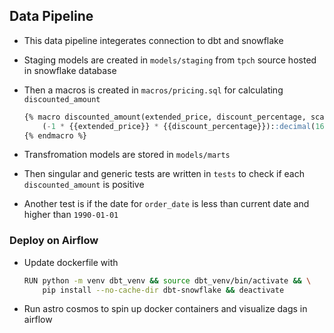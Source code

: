 ## Data Pipeline
 - This data pipeline integerates connection to dbt and snowflake
 - Staging models are created in `models/staging` from `tpch` source hosted in snowflake database
 - Then a macros is created in `macros/pricing.sql` for calculating `discounted_amount`
   
    ```sql
    {% macro discounted_amount(extended_price, discount_percentage, scale=2) %}
        (-1 * {{extended_price}} * {{discount_percentage}})::decimal(16, {{ scale }})
    {% endmacro %}
    ```
 - Transfromation models are stored in `models/marts`
 - Then singular and generic tests are written in `tests` to check if each `discounted_amount` is positive
 - Another test is if the date for `order_date` is less than current date and higher than `1990-01-01`
 
### Deploy on Airflow
- Update dockerfile with
  
    ```bash
    RUN python -m venv dbt_venv && source dbt_venv/bin/activate && \
        pip install --no-cache-dir dbt-snowflake && deactivate
    ```
- Run astro cosmos to spin up docker containers and visualize dags in airflow
